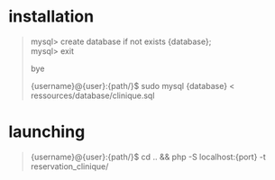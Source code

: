 # installation

> <p>
>    mysql> create database if not exists {database}; <br/>
>  mysql> exit 
> </p><p>bye</p>
>
> <p>
>    {username}@{user}:{path/}$ sudo mysql {database} < ressources/database/clinique.sql
> <p>

# launching

> <p>
>   {username}@{user}:{path/}$ cd .. && php -S localhost:{port} -t reservation_clinique/
> </p>
